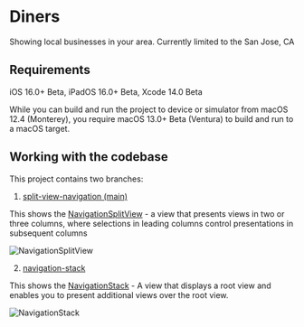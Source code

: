 # Diners
Showing local businesses in your area. Currently limited to the San Jose, CA

## Requirements
iOS 16.0+ Beta,
iPadOS 16.0+ Beta,
Xcode 14.0 Beta

While you can build and run the project to device or simulator from macOS 12.4 (Monterey), you require macOS 13.0+ Beta (Ventura) to build and run to a macOS target.

## Working with the codebase
This project contains two branches:

1. [split-view-navigation (main)](https://github.com/elefantel/Diners/tree/navigation-stack)

This shows the [NavigationSplitView](https://developer.apple.com/documentation/SwiftUI/NavigationSplitView) - a view that presents views in two or three columns, where selections in leading columns control presentations in subsequent columns

![NavigationSplitView](https://user-images.githubusercontent.com/17785504/177979336-6177183d-c3a2-4ba9-a9ae-547cb23e552e.png)


2. [navigation-stack](https://github.com/elefantel/Diners/tree/navigation-stack)

This shows the [NavigationStack](https://developer.apple.com/documentation/SwiftUI/NavigationStack) - A view that displays a root view and enables you to present additional views over the root view.

![NavigationStack](https://user-images.githubusercontent.com/17785504/177979351-541329de-c0c7-4c61-9e3f-0fc6b9b52ebb.png)

